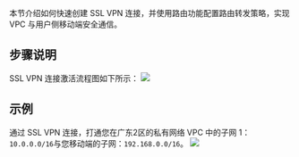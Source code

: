 本节介绍如何快速创建 SSL VPN 连接，并使用路由功能配置路由转发策略，实现 VPC 与用户侧移动端安全通信。

## 步骤说明
SSL VPN 连接激活流程图如下所示：
![](https://qcloudimg.tencent-cloud.cn/raw/3664a504942141b00bbf99cedd3f8693.png)

## 示例
通过 SSL VPN 连接，打通您在广东2区的私有网络 VPC 中的子网 1：`10.0.0.0/16`与您移动端的子网：`192.168.0.0/16`。
![](https://qcloudimg.tencent-cloud.cn/raw/05372a80256c86c87c89b4833248d854.png)


